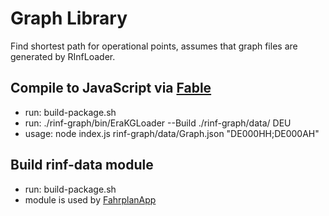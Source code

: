 # Graph Library

Find shortest path for operational points, assumes that graph files are generated by RInfLoader.

## Compile to JavaScript via [Fable](https://github.com/fable-compiler/Fable)

* run: build-package.sh
* run: ./rinf-graph/bin/EraKGLoader --Build ./rinf-graph/data/ DEU
* usage: node index.js rinf-graph/data/Graph.json "DE000HH;DE000AH"

## Build rinf-data module

* run: build-package.sh
* module is used by [FahrplanApp](https://github.com/bergmannjg/FahrplanApp)
